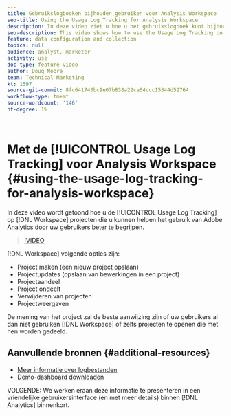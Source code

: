 ```yaml
---
title: Gebruikslogboeken bijhouden gebruiken voor Analysis Workspace
seo-title: Using the Usage Log Tracking for Analysis Workspace
description: In deze video ziet u hoe u het gebruikslogboek kunt bijhouden in Workspace-projecten, zodat u beter kunt begrijpen hoe gebruikers Adobe Analytics gebruiken.
seo-description: This video shows how to use the Usage Log Tracking on Workspace projects, which can help you better understand your users’ usage of Adobe Analytics.
feature: data configuration and collection
topics: null
audience: analyst, marketer
activity: use
doc-type: feature video
author: Doug Moore
team: Technical Marketing
kt: 1597
source-git-commit: 8fc641743bc9e07b838a22ca64ccc15344d52764
workflow-type: tm+mt
source-wordcount: '146'
ht-degree: 1%

---
```



# Met de [!UICONTROL Usage Log Tracking] voor Analysis Workspace {#using-the-usage-log-tracking-for-analysis-workspace}

In deze video wordt getoond hoe u de [!UICONTROL Usage Log Tracking] op [!DNL Workspace] projecten die u kunnen helpen het gebruik van Adobe Analytics door uw gebruikers beter te begrijpen.

>[!VIDEO](https://video.tv.adobe.com/v/22922/?quality=12&learn=on)

[!DNL Workspace] volgende opties zijn:

* Project maken (een nieuw project opslaan)
* Projectupdates (opslaan van bewerkingen in een project)
* Projectaandeel
* Project ondeelt
* Verwijderen van projecten
* Projectweergaven

De mening van het project zal de beste aanwijzing zijn of uw gebruikers al dan niet gebruiken [!DNL Workspace] of zelfs projecten te openen die met hen worden gedeeld.

## Aanvullende bronnen {#additional-resources}

* [Meer informatie over logbestanden](https://experienceleague.adobe.com/docs/analytics/admin/admin-tools/logs.html?lang=en)
* [Demo-dashboard downloaden](https://adobe.ly/2ygP5ws)

VOLGENDE: We werken eraan deze informatie te presenteren in een vriendelijke gebruikersinterface (en met meer details) binnen [!DNL Analytics] binnenkort.
